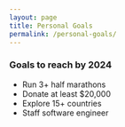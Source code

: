 ```yaml
---
layout: page
title: Personal Goals
permalink: /personal-goals/
---
```


### Goals to reach by 2024

- Run 3+ half marathons
- Donate at least $20,000
- Explore 15+ countries
- Staff software engineer
